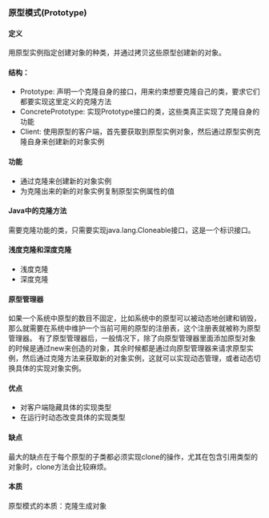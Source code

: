 ### 原型模式(Prototype)

#### 定义
用原型实例指定创建对象的种类，并通过拷贝这些原型创建新的对象。

#### 结构：
 - Prototype: 声明一个克隆自身的接口，用来约束想要克隆自己的类，要求它们都要实现这里定义的克隆方法
 - ConcretePrototype: 实现Prototype接口的类，这些类真正实现了克隆自身的功能
 - Client: 使用原型的客户端，首先要获取到原型实例对象，然后通过原型实例克隆自身来创建新的对象实例

#### 功能
 - 通过克隆来创建新的对象实例
 - 为克隆出来的新的对象实例复制原型实例属性的值

#### Java中的克隆方法
 需要克隆功能的类，只需要实现java.lang.Cloneable接口，这是一个标识接口。

#### 浅度克隆和深度克隆
 - 浅度克隆
 - 深度克隆
 
#### 原型管理器
 如果一个系统中原型的数目不固定，比如系统中的原型可以被动态地创建和销毁，那么就需要在系统中维护一个当前可用的原型的注册表，这个注册表就被称为原型管理器。
 有了原型管理器后，一般情况下，除了向原型管理器里面添加原型对象的时候是通过new来创造的对象，其余时候都是通过向原型管理器来请求原型实例，然后通过克隆方法来获取新的对象实例，这就可以实现动态管理，或者动态切换具体的实现对象实例。
 
#### 优点
 - 对客户端隐藏具体的实现类型
 - 在运行时动态改变具体的实现类型 
 
#### 缺点
 最大的缺点在于每个原型的子类都必须实现clone的操作，尤其在包含引用类型的对象时，clone方法会比较麻烦。
 
#### 本质
 原型模式的本质：克隆生成对象
 
 